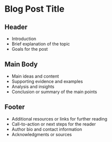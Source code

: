 # Blog Post Title

## Header
- Introduction
- Brief explanation of the topic
- Goals for the post

## Main Body
- Main ideas and content
- Supporting evidence and examples
- Analysis and insights
- Conclusion or summary of the main points

## Footer
- Additional resources or links for further reading
- Call-to-action or next steps for the reader
- Author bio and contact information
- Acknowledgments or sources

